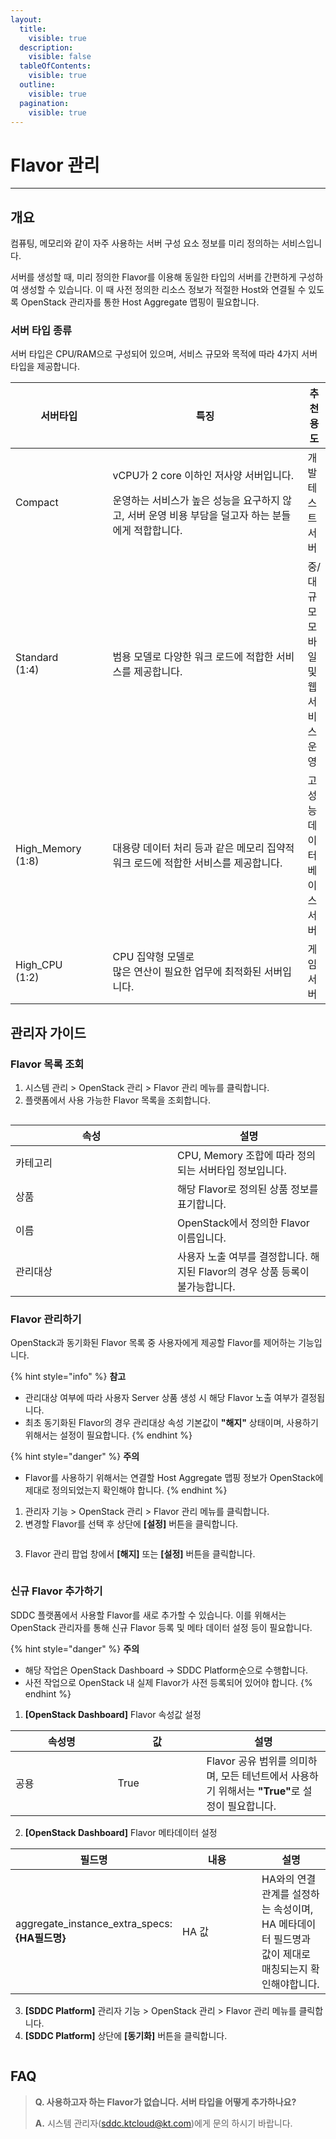 ```yaml
---
layout:
  title:
    visible: true
  description:
    visible: false
  tableOfContents:
    visible: true
  outline:
    visible: true
  pagination:
    visible: true
---
```


# Flavor 관리

***

## 개요

컴퓨팅, 메모리와 같이 자주 사용하는 서버 구성 요소 정보를 미리 정의하는 서비스입니다.

서버를 생성할 때, 미리 정의한 Flavor를 이용해 동일한 타입의 서버를 간편하게 구성하여 생성할 수 있습니다. 이 때 사전 정의한 리소스 정보가 적절한 Host와 연결될 수 있도록 OpenStack 관리자를 통한 Host Aggregate 맵핑이 필요합니다.



### 서버 타입 종류

서버 타입은 CPU/RAM으로 구성되어 있으며, 서비스 규모와 목적에 따라 4가지 서버 타입을 제공합니다.

<table><thead><tr><th width="156">서버타입</th><th width="418">특징</th><th>추천 용도</th></tr></thead><tbody><tr><td>Compact</td><td><p>vCPU가 2 core 이하인 저사양 서버입니다.</p><p>운영하는 서비스가 높은 성능을 요구하지 않고, 서버 운영 비용 부담을 덜고자 하는 분들에게 적합합니다.</p></td><td>개발 테스트 서버</td></tr><tr><td>Standard<br>(1:4)</td><td>범용 모델로 다양한 워크 로드에 적합한 서비스를 제공합니다.</td><td>중/대규모 모바일 및 웹 서비스 운영</td></tr><tr><td>High_Memory<br>(1:8)</td><td>대용량 데이터 처리 등과 같은 메모리 집약적 워크 로드에 적합한 서비스를 제공합니다.</td><td>고성능 데이터베이스 서버</td></tr><tr><td>High_CPU<br>(1:2)</td><td>CPU 집약형 모델로<br>많은 연산이 필요한 업무에 최적화된 서버입니다.</td><td>게임 서버</td></tr></tbody></table>



## 관리자 가이드

### Flavor 목록 조회

1. 시스템 관리 > OpenStack 관리 > Flavor 관리 메뉴를 클릭합니다.
2. 플랫폼에서 사용 가능한 Flavor 목록을 조회합니다.

<figure><img src="../../.gitbook/assets/image (747).png" alt=""><figcaption></figcaption></figure>

<table><thead><tr><th width="243">속성</th><th>설명</th></tr></thead><tbody><tr><td>카테고리</td><td>CPU, Memory 조합에 따라 정의되는 서버타입 정보입니다.</td></tr><tr><td>상품</td><td>해당 Flavor로 정의된 상품 정보를 표기합니다.</td></tr><tr><td>이름</td><td>OpenStack에서 정의한 Flavor 이름입니다.</td></tr><tr><td>관리대상</td><td>사용자 노출 여부를 결정합니다. 해지된 Flavor의 경우 상품 등록이 불가능합니다.</td></tr></tbody></table>

### Flavor 관리하기

OpenStack과 동기화된 Flavor 목록 중 사용자에게 제공할 Flavor를 제어하는 기능입니다.

{% hint style="info" %}
**참고**

* 관리대상 여부에 따라 사용자 Server 상품 생성 시 해당 Flavor 노출 여부가 결정됩니다.
* 최초 동기화된 Flavor의 경우 관리대상 속성 기본값이 **"해지"** 상태이며, 사용하기 위해서는 설정이 필요합니다.
{% endhint %}

{% hint style="danger" %}
**주의**

* Flavor를 사용하기 위해서는 연결할 Host Aggregate 맵핑 정보가 OpenStack에 제대로 정의되었는지 확인해야 합니다.
{% endhint %}

1. 관리자 기능 > OpenStack 관리 > Flavor 관리 메뉴를 클릭합니다.
2. 변경할 Flavor를 선택 후 상단에 **\[설정]** 버튼을 클릭합니다.

<figure><img src="../../.gitbook/assets/image (750).png" alt=""><figcaption></figcaption></figure>

3. Flavor 관리 팝업 창에서 **\[해지]** 또는 **\[설정]** 버튼을 클릭합니다.

<figure><img src="../../.gitbook/assets/image (749).png" alt=""><figcaption></figcaption></figure>



### 신규 Flavor 추가하기

SDDC 플랫폼에서 사용할 Flavor를 새로 추가할 수 있습니다. 이를 위해서는 OpenStack 관리자를 통해 신규 Flavor 등록 및 메타 데이터 설정 등이 필요합니다.

{% hint style="danger" %}
**주의**

* 해당 작업은 OpenStack Dashboard -> SDDC Platform순으로 수행합니다.
* 사전 작업으로 OpenStack 내 실제 Flavor가 사전 등록되어 있어야 합니다.
{% endhint %}

1. **\[OpenStack Dashboard]** Flavor 속성값 설정

<table><thead><tr><th width="147.5008872763442">속성명</th><th width="126">값</th><th>설명</th></tr></thead><tbody><tr><td>공용</td><td>True</td><td>Flavor 공유 범위를 의미하며, 모든 테넌트에서 사용하기 위해서는 <strong>"True"</strong>로 설정이 필요합니다.</td></tr></tbody></table>

2. **\[OpenStack Dashboard]** Flavor 메타데이터 설정

<table><thead><tr><th width="226.5008872763442">필드명</th><th width="111">내용</th><th>설명</th></tr></thead><tbody><tr><td>aggregate_instance_extra_specs:<strong>{HA필드명}</strong></td><td>HA 값</td><td>HA와의 연결관계를 설정하는 속성이며, HA 메타데이터 필드명과 값이 제대로 매칭되는지 확인해야합니다.</td></tr></tbody></table>

3. **\[SDDC Platform]** 관리자 기능 > OpenStack 관리 > Flavor 관리 메뉴를 클릭합니다.
4. **\[SDDC Platform]** 상단에 **\[동기화]** 버튼을 클릭합니다.

<figure><img src="../../.gitbook/assets/image (748).png" alt=""><figcaption></figcaption></figure>



## FAQ

> **Q. 사용하고자 하는 Flavor가 없습니다. 서버 타입을 어떻게 추가하나요?**
>
> **A.** 시스템 관리자(sddc.ktcloud@kt.com)에게 문의 하시기 바랍니다.
